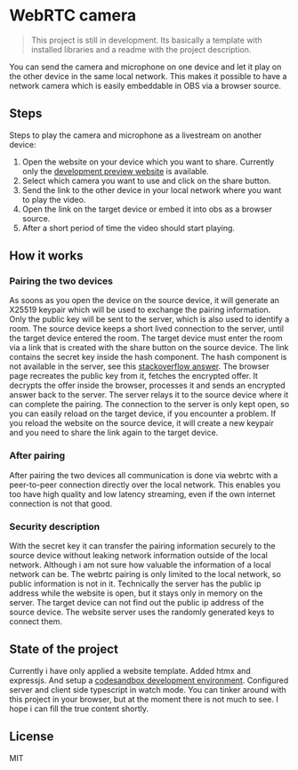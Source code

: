 # WebRTC camera

> This project is still in development. Its basically a template with installed libraries and a readme with the project description.

You can send the camera and microphone on one device and let it play on the other device in the same local network. This makes it possible to have a network camera which is easily embeddable in OBS via a browser source.

## Steps
Steps to play the camera and microphone as a livestream on another device:
1. Open the website on your device which you want to share. Currently only the [development preview website](https://n38dh3-3000.csb.app/) is available.
2. Select which camera you want to use and click on the share button. 
3. Send the link to the other device in your local network where you want to play the video. 
4. Open the link on the target device or embed it into obs as a browser source.
5. After a short period of time the video should start playing.

## How it works

### Pairing the two devices
As soons as you open the device on the source device, it will generate an X25519 keypair which will be used to exchange the pairing information. Only the public key will be sent to the server, which is also used to identify a room. The source device keeps a short lived connection to the server, until the target device entered the room. The target device must enter the room via a link that is created with the share button on the source device. The link contains the secret key inside the hash component. The hash component is not available in the server, see this [stackoverflow answer](https://stackoverflow.com/a/3664324). The browser page recreates the public key from it, fetches the encrypted offer. It decrypts the offer inside the browser, processes it and sends an encrypted answer back to the server. The server relays it to the source device where it can complete the pairing. The connection to the server is only kept open, so you can easily reload on the target device, if you encounter a problem. If you reload the website on the source device, it will create a new keypair and you need to share the link again to the target device.

### After pairing
After pairing the two devices all communication is done via webrtc with a peer-to-peer connection directly over the local network. This enables you too have high quality and low latency streaming, even if the own internet connection is not that good.

### Security description
With the secret key it can transfer the pairing information securely to the source device without leaking network information outside of the local network. Although i am not sure how valuable the information of a local network can be. The webrtc pairing is only limited to the local network, so public information is not in it. Technically the server has the public ip address while the website is open, but it stays only in memory on the server. The target device can not find out the public ip address of the source device. The website server uses the randomly generated keys to connect them.

## State of the project
Currently i have only applied a website template. Added htmx and expressjs. And setup a [codesandbox development environment](https://codesandbox.io/p/github/XevErylux/webrtc-camera). Configured server and client side typescript in watch mode. You can tinker around with this project in your browser, but at the moment there is not much to see. I hope i can fill the true content shortly.

## License
MIT
